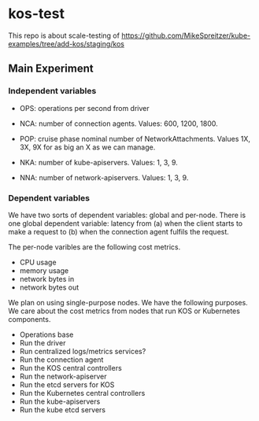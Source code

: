 # kos-test

This repo is about scale-testing of https://github.com/MikeSpreitzer/kube-examples/tree/add-kos/staging/kos

## Main Experiment

### Independent variables

- OPS: operations per second from driver

- NCA: number of connection agents.  Values: 600, 1200, 1800.

- POP: cruise phase nominal number of NetworkAttachments.  Values 1X, 3X, 9X for as big an X as we can manage.

- NKA: number of kube-apiservers.  Values: 1, 3, 9.

- NNA: number of network-apiservers.  Values: 1, 3, 9.

### Dependent variables

We have two sorts of dependent variables: global and per-node.  There is one global dependent variable: latency from
(a) when the client starts to make a request to (b) when the connection agent fulfils the request.

The per-node varibles are the following cost metrics.

- CPU usage
- memory usage
- network bytes in
- network bytes out

We plan on using single-purpose nodes.  We have the following purposes.  We care about the cost metrics from nodes that
run KOS or Kubernetes components.

- Operations base
- Run the driver
- Run centralized logs/metrics services?
- Run the connection agent
- Run the KOS central controllers
- Run the network-apiserver
- Run the etcd servers for KOS
- Run the Kubernetes central controllers
- Run the kube-apiservers
- Run the kube etcd servers

